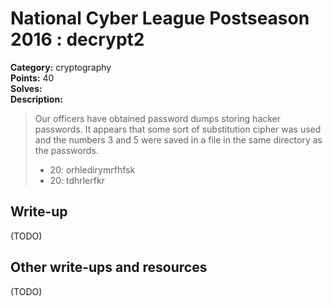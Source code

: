 # National Cyber League Postseason 2016 : decrypt2

**Category:** cryptography  
**Points:** 40  
**Solves:**  
**Description:**  

> Our officers have obtained password dumps storing hacker passwords. It appears that some sort of substitution cipher was used and the numbers 3 and 5 were saved in a file in the same directory as the passwords.
> * 20: orhledirymrfhfsk
> * 20: tdhrlerfkr

## Write-up

(TODO)

## Other write-ups and resources

(TODO)
